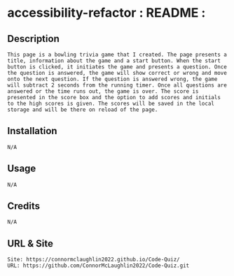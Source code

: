 # accessibility-refactor :  README  :

## Description
    This page is a bowling trivia game that I created. The page presents a title, information about the game and a start button. When the start button is clicked, it initiates the game and presents a question. Once the question is answered, the game will show correct or wrong and move onto the next question. If the question is answered wrong, the game will subtract 2 seconds from the running timer. Once all questions are answered or the time runs out, the game is over. The score is presented in the score box and the option to add scores and initials to the high scores is given. The scores will be saved in the local storage and will be there on reload of the page.
    

## Installation

    N/A

## Usage

    N/A

## Credits

    N/A
    
## URL & Site

    Site: https://connormclaughlin2022.github.io/Code-Quiz/ 
    URL: https://github.com/ConnorMcLaughlin2022/Code-Quiz.git


